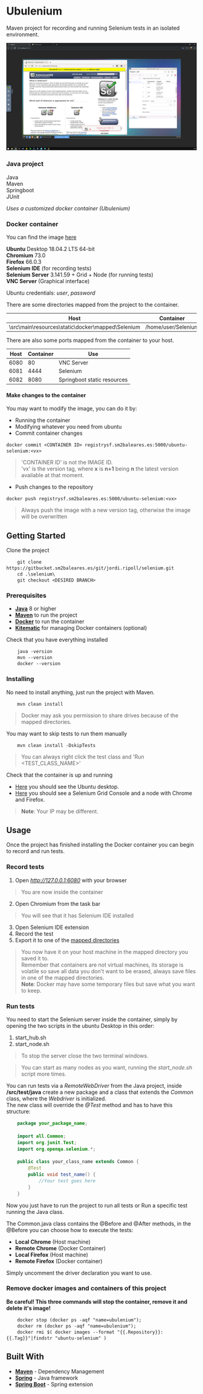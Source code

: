 # Ubulenium

Maven project for recording and running Selenium tests in an isolated environment.

![image](ubulenium_screenshot.png)

### Java project
Java  
Maven  
Springboot  
JUnit  

*Uses a customized docker container (Ubulenium)*

### Docker container

You can find the image [here](http://registrysf.sm2baleares.es/)

**Ubuntu** Desktop 18.04.2 LTS 64-bit  
**Chromium** 73.0  
**Firefox** 66.0.3  
**Selenium IDE** (for recording tests)  
**Selenium Server** 3.141.59 + Grid + Node (for running tests)  
**VNC Server** (Graphical interface)  

Ubuntu credentials: *user*, *password*

There are some directories mapped from the project to the container.  

| Host | Container |
| ---- | --------- |
| \src\main\resources\static\docker\mapped\Selenium | /home/user/Selenium |  

There are also some ports mapped from the container to your host.

| Host | Container | Use        |
| ---- | --------- | ---------- |
| 6080 |    80     | VNC Server |
| 6081 |   4444    |  Selenium  |
| 6082 |   8080    | Springboot static resources |

#### Make changes to the container
You may want to modify the image, you can do it by:
* Running the container
* Modifying whatever you need from ubuntu
* Commit container changes
````
docker commit <CONTAINER ID> registrysf.sm2baleares.es:5000/ubuntu-selenium:<vx>
````

>'CONTAINER ID' is not the IMAGE ID.  
'vx' is the version tag, where **x** is **n+1** being **n** the latest version available at that moment.  

* Push changes to the repository 
````
docker push registrysf.sm2baleares.es:5000/ubuntu-selenium:<vx>
````

> Always push the image with a new version tag, otherwise the image will be overwritten

## Getting Started

Clone the project
```
    git clone https://gitbucket.sm2baleares.es/git/jordi.ripoll/selenium.git
    cd .\selenium\
    git checkout <DESIRED BRANCH>
```

### Prerequisites

* [**Java**](https://www.java.com) 8 or higher
* [**Maven**](https://maven.apache.org) to run the project
* [**Docker**](https://www.docker.com/products/docker-desktop) to run the container
* [**Kitematic**](https://kitematic.com) for managing Docker containers (optional)

Check that you have everything installed  
```
    java -version
    mvn --version
    docker --version
```

### Installing

No need to install anything, just run the project with Maven.  
````
    mvn clean install
````
> Docker may ask you permission to share drives because of the mapped directories.

You may want to skip tests to run them manually
````
    mvn clean install -DskipTests
````
> You can always right click the test class and 'Run <TEST_CLASS_NAME>'

Check that the container is up and running  
* [Here](http://127.0.0.1:6080) you should see the Ubuntu desktop.   
* [Here](http://127.0.0.1:6081/grid/console) you should see a Selenium Grid Console and a node with Chrome and Firefox.  

> **Note**: Your IP may be different.

## Usage
Once the project has finished installing the Docker container you can begin to record and run tests.

### Record tests

1. Open *http://127.0.0.1:6080* with your browser  

> You are now inside the container  

2. Open Chromium from the task bar  

> You will see that it has Selenium IDE installed  

3. Open Selenium IDE extension  
4. Record the test  
5. Export it to one of the [mapped directories](#docker-container)  

> You now have it on your host machine in the mapped directory you saved it to.  
> Remember that containers are not virtual machines, its storage is volatile so save all data you don't want to be 
erased, always save files in one of the mapped directories.  
> **Note**: Docker may have some temporary files but save what you want to keep.

### Run tests
You need to start the Selenium server inside the container, simply by opening the two scripts in the ubuntu Desktop in this order:  

1. start_hub.sh  
2. start_node.sh  

> To stop the server close the two terminal windows.

> You can start as many nodes as you want, running the *start_node.sh* script more times.

You can run tests via a *RemoteWebDriver* from the Java project, inside **/src/test/java** create a new package and a class 
that extends the *Common* class, where the *Webdriver* is initialized.  
The new class will override the *@Test* method and has to have this structure:

````java
    package your_package_name;
    
    import all.Common;
    import org.junit.Test;
    import org.openqa.selenium.*;
    
    public class your_class_name extends Common {
        @Test
        public void test_name() {
            //Your test goes here
        }
    }
````

Now you just have to run the project to run all tests or Run a specific test running the Java class.  

The Common.java class contains the @Before and @After methods, in the @Before you can choose how to execute the tests:
* **Local Chrome** (Host machine)
* **Remote Chrome** (Docker Container)
* **Local Firefox** (Host machine)
* **Remote Firefox** (Docker container)

Simply uncomment the driver declaration you want to use.  

### Remove docker images and containers of this project
**Be careful! This three commands will stop the container, remove it and delete it's image!**
````
    docker stop (docker ps -aqf "name=ubulenium");
    docker rm (docker ps -aqf "name=ubulenium");
    docker rmi $( docker images --format "{{.Repository}}:{{.Tag}}"|findstr "ubuntu-selenium" )
````

## Built With

* [**Maven**](https://maven.apache.org/) - Dependency Management
* [**Spring**](https://spring.io/) - Java framework
* [**Spring Boot**](https://spring.io/projects/spring-boot) - Spring extension
